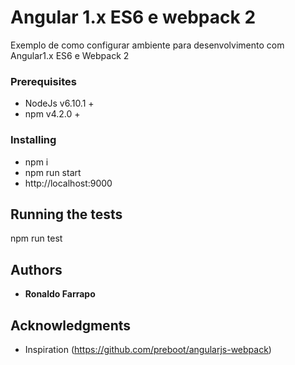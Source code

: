 # Angular 1.x ES6 e webpack 2

Exemplo de como configurar ambiente para desenvolvimento com Angular1.x ES6 e Webpack 2

### Prerequisites

* NodeJs v6.10.1 +
* npm v4.2.0 +

### Installing

* npm i
* npm run start
* http://localhost:9000

## Running the tests

npm run test

## Authors

* **Ronaldo Farrapo**

## Acknowledgments

* Inspiration (https://github.com/preboot/angularjs-webpack)
